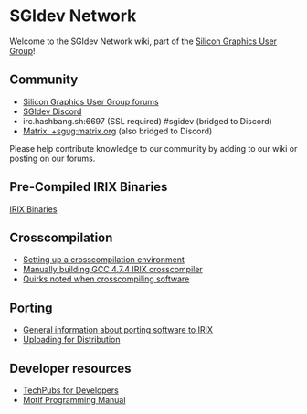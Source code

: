 # SGIdev Network
Welcome to the SGIdev Network wiki, part of the [Silicon Graphics User Group](https://www.sgi.sh)!

## Community
* [Silicon Graphics User Group forums](https://forums.sgi.sh)
* [SGIdev Discord](https://discord.gg/skp987v) 
* irc.hashbang.sh:6697 (SSL required) #sgidev  (bridged to Discord)
* [Matrix: +sgug:matrix.org](https://riot.im/app/#/group/+sgug:matrix.org) (also bridged to Discord)

Please help contribute knowledge to our community by adding to our wiki or posting on our forums.

## Pre-Compiled IRIX Binaries

[IRIX Binaries](wiki/IRIX_Binaries.html)

## Crosscompilation
* [Setting up a crosscompilation environment](wiki/crosscompiling.html)
* [Manually building GCC 4.7.4 IRIX crosscompiler](wiki/Manually_building_GCC_474_IRIX_crosscompiler.html)
* [Quirks noted when crosscompiling software](wiki/Quirks_noted_when_crosscompiling_software.html)

## Porting
* [General information about porting software to IRIX](wiki/General_information_about_porting_software_to_IRIX.html)
* [Uploading for Distribution](wiki/uploading.html)

## Developer resources
* [TechPubs for Developers](https://techpubs.jurassic.nl/manuals/0650/developer/)
* [Motif Programming Manual](https://www.oreilly.com/openbook/motif/vol6a/Vol6a_html/toc.html)